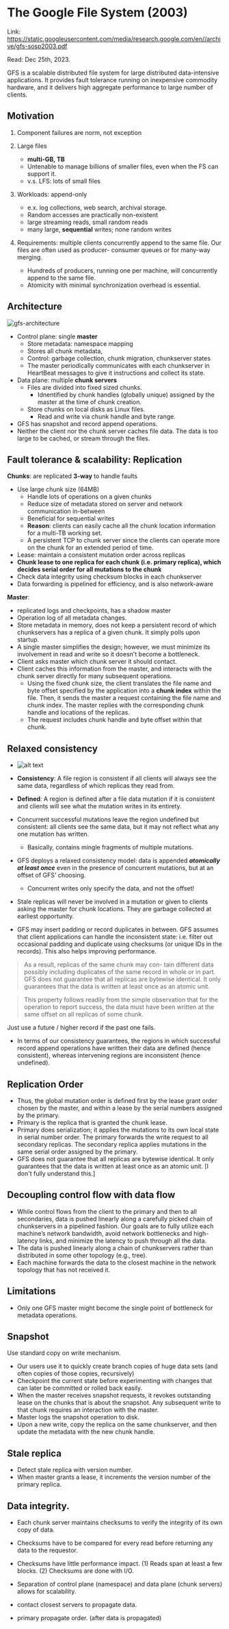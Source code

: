 # The Google File System (2003) 

Link: https://static.googleusercontent.com/media/research.google.com/en//archive/gfs-sosp2003.pdf

Read: Dec 25th, 2023. 

GFS is a scalable distributed file system for large distributed data-intensive applications. It provides fault tolerance running on inexpensive commodity hardware, and it delivers high aggregate performance to large number of clients. 

## Motivation 
1. Component failures are norm, not exception
2. Large files
   *  **multi-GB, TB**
   *  Untenable to manage billions of smaller files, even when the FS can support it. 
   *  v.s. LFS: lots of small files
3. Workloads: append-only 
   *  e.x. log collections, web search, archival storage. 
   *  Random accesses are practically non-existent
   *  large streaming reads, small random reads
   *  many large, **sequential** writes; none random writes

4. Requirements: multiple clients concurrently append to the same file. Our files are often used as producer- consumer queues or for many-way merging.
   * Hundreds of producers, running one per machine, will concurrently append to the same file.
   * Atomicity with minimal synchronization overhead is essential. 

## Architecture 
![gfs-architecture](images/38-gfs/gfs-architecture.png)

* Control plane: single **master**
    *  Store metadata: namespace mapping
    *  Stores all chunk metadata, 
    *  Control: garbage collection, chunk migration, chunkserver states 
    *  The master periodically communicates with each chunkserver in HeartBeat messages to give it instructions and collect its state. 
* Data plane: multiple **chunk servers**
    * Files are divided into fixed sized chunks. 
      * Idnentified by chunk handles (globally unique) assigned by the master at the time of chunk creation. 
    *  Store chunks on local disks as Linux files.
       *  Read and write via chunk handle and byte range. 
*  GFS has snapshot and record append operations.
*  Neither the client nor the chunk server caches file data. The data is too large to be cached, or stream through the files. 
      
## Fault tolerance & scalability: Replication 
**Chunks**: are replicated **3-way** to handle faults
- Use large chunk size (64MB) 
    -  Handle lots of operations on a given chunks
    -  Reduce size of metadata stored on server and network communication in-between
    -  Beneficial for sequential writes
    -  **Reason**: clients can easily cache all the chunk location information for a multi-TB working set. 
    -  A persistent TCP to chunk server since the clients can operate more on the chunk for an extended period of time. 
- Lease: maintain a consistent mutation order across replicas
- **Chunk lease to one replica for each chunk (i.e. primary replica), which decides serial order for all mutations to the chunk**
- Check data integrity using checksum blocks in each chunkserver
- Data forwarding is pipelined for efficiency, and is also network-aware

**Master**: 
- replicated logs and checkpoints, has a shadow master 
- Operation log of all metadata changes. 
- Store metadata in memory, does not keep a persistent record of which chunkservers has a replica of a given chunk. It simply polls upon startup. 
- A single master simplifies the design; however, we must minimize its involvement in read and write so it doesn't become a bottleneck. 
- Client asks master which chunk server it should contact. 
- Client caches this information from the master, and interacts with the chunk server directly for many subsequent operations. 
  - Using the fixed chunk size, the client translates the file name and byte offset specified by the application into a **chunk index** within the file. Then, it sends the master a request containing the file name and chunk index. The master replies with the corresponding chunk handle and locations of the replicas.
  - The request includes chunk handle and byte offset within that chunk.

## Relaxed consistency 

* ![alt text](images/38-gfs/file-region-state-after-mutation.png)
* **Consistency**: A file region is consistent if all clients will always see the same data, regardless of which replicas they read from.
* **Defined**: A region is defined after a file data mutation if it is consistent and clients will see what the mutation writes in its entirety. 
* Concurrent successful mutations leave the region undefined but consistent: all clients see the same data, but it may not reflect what any one mutation has written.
  * Basically, contains mingle fragments of multiple mutations.
* GFS deploys a relaxed consistency model: data is appended **_atomically_ _at least once_** even in the presence of concurrent mutations, but at an offset of GFS' choosing. 
  * Concurrent writes only specify the data, and not the offset!
* Stale replicas will never be involved in a mutation or given to clients asking the master for chunk locations. They are garbage collected at earliest opportunity. 

* GFS may insert padding or record duplicates in between. GFS assumes that client applications can handle the inconsistent state: i.e. filter out occasional padding and duplicate using checksums (or unique IDs in the records). This also helps improving performance. 

> As a result, replicas of the same chunk may con- tain different data possibly including duplicates of the same record in whole or in part. GFS does not guarantee that all replicas are bytewise identical. It only guarantees that the data is written at least once as an atomic unit.

> This property follows readily from the simple observation that for the operation to report success, the data must have been written at the same offset on all replicas of some chunk.

Just use a future / higher record if the past one fails. 
* In terms of our consistency guarantees, the regions in which successful record append operations have written their data are defined (hence consistent), whereas intervening regions are inconsistent (hence undefined).

## Replication Order
* Thus, the global mutation order is defined first by the lease grant order chosen by the master, and within a lease by the serial numbers assigned by the primary.
* Primary is the replica that is granted the chunk lease. 
* Primary does serialization; it applies the mutations to its own local state in serial number order. The primary forwards the write request to all secondary replicas. The secondary replica applies mutations in the same serial order assigned by the primary. 
* GFS does not guarantee that all replicas are bytewise identical. It only guarantees that the data is written at least once as an atomic unit. [I don't fully understand this.]

## Decoupling control flow with data flow

* While control flows from the client to the primary and then to all secondaries, data is pushed linearly along a carefully picked chain of chunkservers in a pipelined fashion. Our goals are to fully utilize each machine’s network bandwidth, avoid network bottlenecks and high-latency links, and minimize the latency to push through all the data.
* The data is pushed linearly along a chain of chunkservers rather than distributed in some other topology (e.g., tree).
* Each machine forwards the data to the closest machine in the network topology that has not received it. 

## Limitations 
* Only one GFS master might become the single point of bottleneck for metadata operations. 

## Snapshot 
Use standard copy on write mechanism. 
* Our users use it to quickly create branch copies of huge data sets (and often copies of those copies, recursively)
* Checkpoint the current state before experimenting with changes that can later be committed or rolled back easily.
* When the master receives snapshot requests, it revokes outstanding lease on the chunks that is about the snapshot. Any subsequent write to that chunk requires an interaction with the master.
* Master logs the snapshot operation to disk. 
* Upon a new write, copy the replica on the same chunkserver, and then update the metadata with the new chunk handle. 

## Stale replica
* Detect stale replica with version number.
* When master grants a lease, it increments the version number of the primary replica.

## Data integrity.
* Each chunk server maintains checksums to verify the integrity of its own copy of data. 
* Checksums have to be compared for every read before returning any data to the requestor. 
* Checksums have little performance impact. (1) Reads span at least a few blocks. (2) Checksums are done with I/O.

* Separation of control plane (namespace) and data plane (chunk servers) allows for scalability.
* contact closest servers to propagate data.
* primary propagate order. (after data is propagated)
